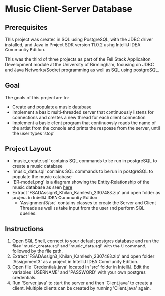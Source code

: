 # Music Client-Server Database

## Prerequisites ##
This project was created in SQL using PostgreSQL, with the JDBC driver installed, and Java in Project SDK version 11.0.2 using IntelliJ IDEA Community Edition.

This was the third of three projects as part of the Full Stack Applicaiton Development module at the University of Birmingham, focusing on JDBC and Java Networks/Socket programming as well as SQL using postgreSQL.

## Goal ##
The goals of this project are to:
* Create and populate a music database
* Implement a basic multi-threaded server that continuously listens for connections and creates a new thread for each client connection
* Implement a basic client program that continuously reads the name of the artist from the console and prints the response from the server, until the user types ‘stop’

## Project Layout ##
* 'music_create.sql' contains SQL commands to be run in postgreSQL to create a music database
* 'music_data.sql' contains SQL commands to be run in postgreSQL to populate the music database
* 'ER-model.png' is a diagram showing the Entity-Relationship of the music database as seen [here](ER-model.png)
* Extract 'FSADAssign3_Khilan_Kamlesh_2307483.zip' and open folder as project in IntelliJ IDEA Community Edition 
  * 'Assignment3/src' contains classes to create the Server and Client Threads as well as take input from the user and perform SQL queries.

## Instructions ##
1. Open SQL Shell, connect to your default postgres database and run the files 'music_create.sql' and 'music_data.sql' with the \i command, followed by the file path.
2. Extract 'FSADAssign3_Khilan_Kamlesh_2307483.zip' and open folder 'Assignment3' as a project in IntelliJ IDEA Community Edition.
3. Open file 'Credentials.java' located in 'src' folder in IntelliJ. Edit the variables 'USERNAME' and 'PASSWORD' with your own postgres credentials.
4. Run 'Server.java' to start the server and then 'Client.java' to create a client. Multiple clients can be created by running 'Client.java' again.
